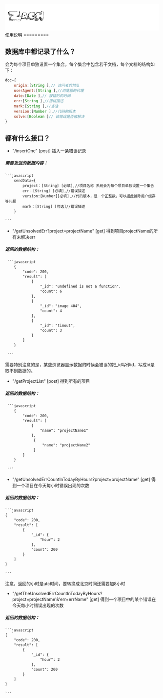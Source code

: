 <img src="src/img/zach.gif">
使用说明
=========

## 数据库中都记录了什么？

会为每个项目单独设置一个集合，每个集合中包含若干文档，每个文档的结构如下：
```javascript
doc={
    origin:[String ],// 访问者的地址
    userAgent:[String ],//浏览器的代理
    date:[Date ],// 报错的的时间
    err:[String ],//错误描述
    mark:[String ],//备注
    version:[Number ],//代码的版本
    solve:[Boolean ]// 该错误是否被解决
}

```


## 都有什么接口？

+ "/insertOne" [post] 插入一条错误记录
##### 需要发送的数据内容：
    ```javascript
        sendData={
            project：[String] [必填],//项目名称 系统会为每个项目单独设置一个集合
            err：[String] [必填],//错误描述
            version:[Number][必填],//代码版本，是一个正整数，可以据此排除用户缓存等问题
            mark：[String] [可选]//错误描述
        }
        
    ```

+ "/getUnsolvedErr?project=projectName" [get] 得到项目projectName的所有未解决err
##### 返回的数据结构：
     ```javascript
        {
            "code": 200,
            "result": [
                {
                    "_id": "undefined is not a function",
                    "count": 6
                },
                {
                    "_id": "image 404",
                    "count": 4
                },
                {
                    "_id": "timout",
                    "count": 3
                }
            ]
        }
            
     ```
  
需要特别注意的是，某些浏览器显示数据的时候会错误的把_id写作id，写成id是取不到数据的。

+ "/getProjectList" [post] 得到所有的项目
##### 返回的数据结构：
     ```javascript
        {
            "code": 200,
            "result": [
                {
                    "name": "projectName1"
                },
                 {
                     "name": "projectName2"
                 }
            ]
        }
            
     ```
     
+ "/getUnsolvedErrCountInTodayByHours?project=projectName" [get] 得到一个项目在今天每小时错误出现的次数
##### 返回的数据结构：
    ```javascript
    {
        "code": 200,
        "result": [
            {
                "_id": {
                    "hour": 2
                },
                "count": 200
            }
        ]
    }
    
    ```
注意，返回的小时是utc时间，要转换成北京时间还需要加8小时

     
+ "/getTheUnsolvedErrCountInTodayByHours?project=projectName'&'err=errName" [get] 得到一个项目中的某个错误在今天每小时错误出现的次数
##### 返回的数据结构：   
    ```javascript
    {
        "code": 200,
        "result": [
            {
                "_id": {
                    "hour": 2
                },
                "count": 200
            }
        ]
    }
    
    ```
